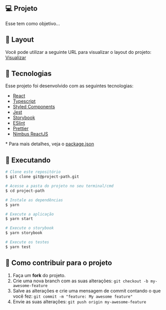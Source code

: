 ## 💻 Projeto

Esse tem como objetivo...

## 🎨 Layout

Você pode utilizar a seguinte URL para visualizar o layout do projeto: [Visualizar](https://www.figma.com/path-here)

## 🚀 Tecnologias

Esse projeto foi desenvolvido com as seguintes tecnologias:

- [React](https://pt-br.reactjs.org/)
- [Typescript](https://www.typescriptlang.org/)
- [Styled Components](https://styled-components.com/)
- [Jest](https://jestjs.io/)
- [Storybook](https://storybook.js.org/)
- [ESlint](https://eslint.org/)
- [Prettier](https://prettier.io/)
- [Nimbus ReactJS](https://marketplace.visualstudio.com/items?itemName=nimbus.nimbusreactjs)


\* Para mais detalhes, veja o [package.json](./package.json)

## 📓 Executando


```bash
# Clone este repositório
$ git clone git@project-path.git

# Acesse a pasta do projeto no seu terminal/cmd
$ cd project-path

# Instale as dependências
$ yarn

# Execute a aplicação
$ yarn start

# Execute o storybook
$ yarn storybook

# Execute os testes
$ yarn test
```

## 🚧 Como contribuir para o projeto

1. Faça um **fork** do projeto.
2. Crie uma nova branch com as suas alterações: `git checkout -b my-awesome-feature`
3. Salve as alterações e crie uma mensagem de commit contando o que você fez: `git commit -m "feature: My awesome feature"`
4. Envie as suas alterações: `git push origin my-awesome-feature`
